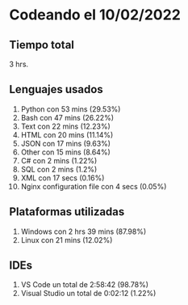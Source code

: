 # Codeando el 10/02/2022

## Tiempo total
3 hrs.

## Lenguajes usados
1. Python con 53 mins (29.53%)
1. Bash con 47 mins (26.22%)
1. Text con 22 mins (12.23%)
1. HTML con 20 mins (11.14%)
1. JSON con 17 mins (9.63%)
1. Other con 15 mins (8.64%)
1. C# con 2 mins (1.22%)
1. SQL con 2 mins (1.2%)
1. XML con 17 secs (0.16%)
1. Nginx configuration file con 4 secs (0.05%)

## Plataformas utilizadas
1. Windows con 2 hrs 39 mins (87.98%)
1. Linux con 21 mins (12.02%)

## IDEs
1. VS Code un total de 2:58:42 (98.78%)
1. Visual Studio un total de 0:02:12 (1.22%)
